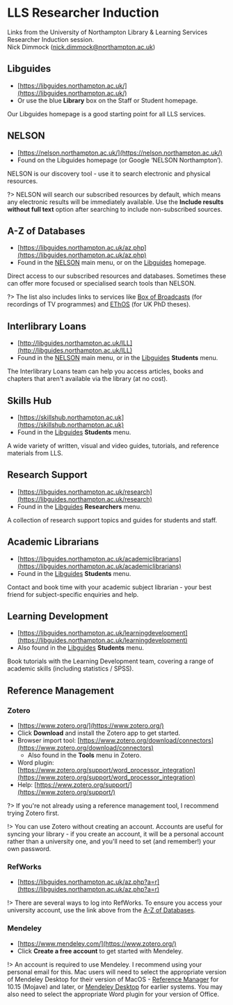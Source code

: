# LLS Researcher Induction

Links from the University of Northampton Library & Learning Services Researcher Induction session.\
Nick Dimmock ([nick.dimmock@northampton.ac.uk](mailto:nick.dimmock@northampton.ac.uk))

## Libguides

- [https://libguides.northampton.ac.uk/](https://libguides.northampton.ac.uk/)
- Or use the blue **Library** box on the Staff or Student homepage.

Our Libguides homepage is a good starting point for all LLS services.

## NELSON

- [https://nelson.northampton.ac.uk/](https://nelson.northampton.ac.uk/)
- Found on the Libguides homepage (or Google ‘NELSON Northampton’).

NELSON is our discovery tool - use it to search electronic and physical resources.

?> NELSON will search our subscribed resources by default, which means any electronic results will be immediately available. Use the **Include results without full text** option after searching to include non-subscribed sources.

## A-Z of Databases

- [https://libguides.northampton.ac.uk/az.php](https://libguides.northampton.ac.uk/az.php)
- Found in the [NELSON](https://nelson.northampton.ac.uk/) main menu, or on the [Libguides](https://libguides.northampton.ac.uk) homepage.

Direct access to our subscribed resources and databases. Sometimes these can offer more focused or specialised search tools than NELSON.

?> The list also includes links to services like [Box of Broadcasts](https://login.learningonscreen.ac.uk/) (for recordings of TV programmes) and [EThOS](http://ethos.bl.uk/) (for UK PhD theses).

## Interlibrary Loans

- [http://libguides.northampton.ac.uk/ILL](http://libguides.northampton.ac.uk/ILL)
- Found in the [NELSON](https://nelson.northampton.ac.uk/) main menu, or in the [Libguides](https://libguides.northampton.ac.uk) **Students** menu.

The Interlibrary Loans team can help you access articles, books and chapters that aren't available via the library (at no cost).

## Skills Hub

- [https://skillshub.northampton.ac.uk](https://skillshub.northampton.ac.uk)
- Found in the [Libguides](https://libguides.northampton.ac.uk) **Students** menu.

A wide variety of written, visual and video guides, tutorials, and reference materials from LLS.

## Research Support

- [https://libguides.northampton.ac.uk/research](https://libguides.northampton.ac.uk/research)
- Found in the [Libguides](https://libguides.northampton.ac.uk) **Researchers** menu.

A collection of research support topics and guides for students and staff.

## Academic Librarians

- [https://libguides.northampton.ac.uk/academiclibrarians](https://libguides.northampton.ac.uk/academiclibrarians)
- Found in the [Libguides](https://libguides.northampton.ac.uk) **Students** menu.

Contact and book time with your academic subject librarian - your best friend for subject-specific enquiries and help.

## Learning Development

- [https://libguides.northampton.ac.uk/learningdevelopment](https://libguides.northampton.ac.uk/learningdevelopment)
- Also found in the [Libguides](https://libguides.northampton.ac.uk) **Students** menu.

Book tutorials with the Learning Development team, covering a range of academic skills (including statistics / SPSS).

## Reference Management

### Zotero

- [https://www.zotero.org/](https://www.zotero.org/)
- Click **Download** and install the Zotero app to get started.
- Browser import tool: [https://www.zotero.org/download/connectors](https://www.zotero.org/download/connectors)
  - Also found in the **Tools** menu in Zotero.
- Word plugin: [https://www.zotero.org/support/word_processor_integration](https://www.zotero.org/support/word_processor_integration)
- Help: [https://www.zotero.org/support/](https://www.zotero.org/support/)

?> If you're not already using a reference management tool, I recommend trying Zotero first.

!> You can use Zotero without creating an account. Accounts are useful for syncing your library - if you create an account, it will be a personal account rather than a university one, and you'll need to set (and remember!) your own password.

### RefWorks

- [https://libguides.northampton.ac.uk/az.php?a=r](https://libguides.northampton.ac.uk/az.php?a=r)

!> There are several ways to log into RefWorks. To ensure you access your university account, use the link above from the [A-Z of Databases](https://libguides.northampton.ac.uk/az.php).

### Mendeley

- [https://www.mendeley.com/](https://www.zotero.org/)
- Click **Create a free account** to get started with Mendeley.

!>  An account is required to use Mendeley. I recommend using your personal email for this.
Mac users will need to select the appropriate version of Mendeley Desktop for their version of MacOS - [Reference Manager](https://www.mendeley.com/download-reference-manager/macOS) for 10.15 (Mojave) and later, or [Mendeley Desktop](https://www.mendeley.com/download-mendeley-desktop-legacy/macOS) for earlier systems. You may also need to select the appropriate Word plugin for your version of Office.

